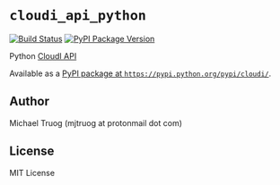 `cloudi_api_python`
===================

[![Build Status](https://travis-ci.org/CloudI/cloudi_api_python.png)](https://travis-ci.org/CloudI/cloudi_api_python)
[![PyPI Package Version](https://img.shields.io/pypi/v/cloudi.svg?maxAge=2592000)](https://pypi.python.org/pypi/cloudi/)

Python [CloudI API](http://cloudi.org/api.html#1_Intro)

Available as a [PyPI package at `https://pypi.python.org/pypi/cloudi/`](https://pypi.python.org/pypi/cloudi/).

Author
------

Michael Truog (mjtruog at protonmail dot com)

License
-------

MIT License

